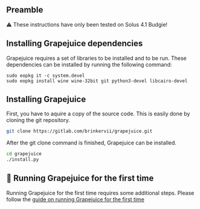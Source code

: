 ## Preamble

⚠ These instructions have only been tested on Solus 4.1 Budgie!

## Installing Grapejuice dependencies
Grapejuice requires a set of libraries to be installed and to be run. These dependencies can be installed by running the following command:
```shell
sudo eopkg it -c system.devel
sudo eopkg install wine wine-32bit git python3-devel libcairo-devel
```

## Installing Grapejuice
First, you have to aquire a copy of the source code. This is easily done by cloning the git repository.
```sh
git clone https://gitlab.com/brinkervii/grapejuice.git
```

After the git clone command is finished, Grapejuice can be installed.
```sh
cd grapejuice
./install.py
```

## 🚀 Running Grapejuice for the first time
Running Grapejuice for the first time requires some additional steps. Please follow the [guide on running Grapejuice for the first time](/Guides/First-time-setup)